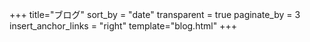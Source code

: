 +++
title="ブログ"
sort_by = "date"
transparent = true
paginate_by = 3
insert_anchor_links = "right"
template="blog.html"
+++
